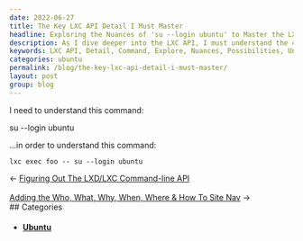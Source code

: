 ```yaml
---
date: 2022-06-27
title: The Key LXC API Detail I Must Master
headline: Exploring the Nuances of 'su --login ubuntu' to Master the LXC API Detail
description: As I dive deeper into the LXC API, I must understand the command 'su --login ubuntu' in order to fully comprehend 'lxc exec foo -- su --login ubuntu'. Join me as I explore the nuances of this command and all the possibilities it unlocks.
keywords: LXC API, Detail, Command, Explore, Nuances, Possibilities, Understand, Master, Login, Ubuntu
categories: ubuntu
permalink: /blog/the-key-lxc-api-detail-i-must-master/
layout: post
group: blog
---
```



I need to understand this command:

  su --login ubuntu

...in order to understand this command:

    lxc exec foo -- su --login ubuntu


<div class="arrow-links"><div class="post-nav-prev"><span class="arrow">&larr;&nbsp;</span><a href="/blog/figuring-out-the-lxd-lxc-command-line-api/">Figuring Out The LXD/LXC Command-line API</a></div> &nbsp; <div class="post-nav-next"><a href="/blog/adding-the-who-what-why-when-where-how-to-site-nav/">Adding the Who, What, Why, When, Where & How To Site Nav</a><span class="arrow">&nbsp;&rarr;</span></div></div>
## Categories

<ul>
<li><h4><a href='/ubuntu/'>Ubuntu</a></h4></li></ul>